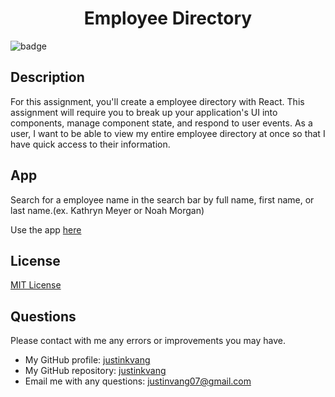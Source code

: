 <h1 align="center">Employee Directory</h1>
  
  ![badge](https://img.shields.io/badge/license-MIT-blue)<br />

## Description
For this assignment, you'll create a employee directory with React. This assignment will require you to break up your application's UI into components, manage component state, and respond to user events. As a user, I want to be able to view my entire employee directory at once so that I have quick access to their information.

## App
Search for a employee name in the search bar by full name, first name, or last name.(ex. Kathryn Meyer or Noah Morgan)

Use the app [here](https://guarded-wave-23293.herokuapp.com/)

## License
[MIT License](https://choosealicense.com/licenses/mit/)

## Questions
Please contact with me any errors or improvements you may have. 
- My GitHub profile: [justinkvang](http://github.com/justinkvang)
- My GitHub repository: [justinkvang](http://github.com/justinkvang?tab=repositories)
- Email me with any questions: justinvang07@gmail.com